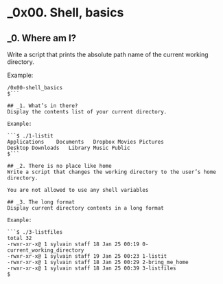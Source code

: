# _0x00. Shell, basics

## _0. Where am I?
Write a script that prints the absolute path name of the current working directory.

Example:
```$ ./0-current_working_directory
/0x00-shell_basics
$```

## _1. What’s in there?
Display the contents list of your current directory.

Example:

```$ ./1-listit
Applications    Documents   Dropbox Movies Pictures
Desktop Downloads   Library Music Public
$```

## _2. There is no place like home
Write a script that changes the working directory to the user’s home directory.

You are not allowed to use any shell variables

## _3. The long format
Display current directory contents in a long format

Example:

```$ ./3-listfiles
total 32
-rwxr-xr-x@ 1 sylvain staff 18 Jan 25 00:19 0-current_working_directory
-rwxr-xr-x@ 1 sylvain staff 19 Jan 25 00:23 1-listit
-rwxr-xr-x@ 1 sylvain staff 18 Jan 25 00:29 2-bring_me_home
-rwxr-xr-x@ 1 sylvain staff 18 Jan 25 00:39 3-listfiles
$
